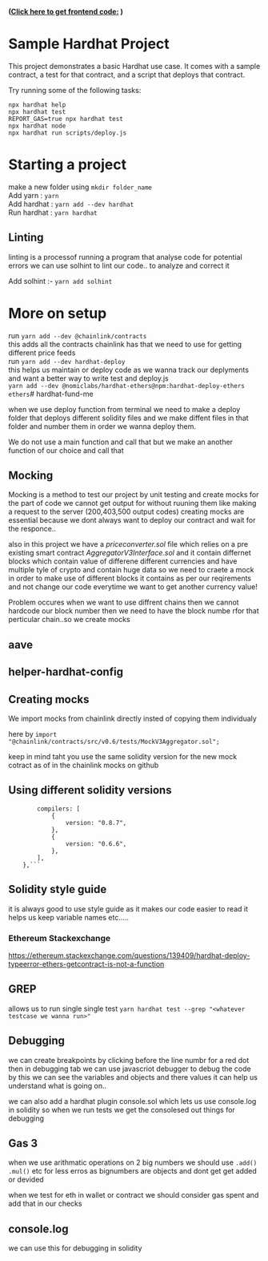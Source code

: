 **([Click here to get frontend code:](https://github.com/kartik01112004/html-fund-me) )**


# Sample Hardhat Project

This project demonstrates a basic Hardhat use case. It comes with a sample contract, a test for that contract, and a script that deploys that contract.

Try running some of the following tasks:

```shell
npx hardhat help
npx hardhat test
REPORT_GAS=true npx hardhat test
npx hardhat node
npx hardhat run scripts/deploy.js
```

# Starting a project

make a new folder using `mkdir folder_name`<br>
Add yarn : `yarn` <br>
Add hardhat : `yarn add --dev hardhat`<br>
Run hardhat : `yarn hardhat`<br>

## Linting

linting is a processof running a program that analyse code for potential errors
we can use solhint to lint our code.. to analyze and correct it

Add solhint :- `yarn add solhint`

# More on setup

run `yarn add --dev @chainlink/contracts`<br>
this adds all the contracts chainlink has that we need to use for getting different price feeds<br>
run `yarn add --dev hardhat-deploy`<br>
this helps us maintain or deploy code as we wanna track our deplyments and want a better way to write test and deploy.js<br>
`yarn add --dev @nomiclabs/hardhat-ethers@npm:hardhat-deploy-ethers ethers`# hardhat-fund-me<br>

when we use deploy function from terminal we need to make a deploy folder that
deploys different solidity files and we make diffent files in that folder and number them in order we wanna deploy them.

We do not use a main function and call that but we make an another function of our choice and call that

## Mocking

Mocking is a method to test our project by unit testing and create mocks for the part of code we cannot get output for without ruuning them like making a request to the server (200,403,500 output codes) creating mocks are essential because we dont always want to deploy our contract and wait for the responce..

also in this project we have a <i>priceconverter.sol</i> file which relies on a pre existing smart contract <i>AggregatorV3Interface.sol</i> and it contain differnet blocks which contain value of differene different currencies and have multiple tyle of crypto and contain huge data so we need to craete a mock in order to make use of different blocks it contains as per our reqirements and not change our code everytime we want to get another currency value!

Problem occures when we want to use diffrent chains then we cannot hardcode our block number then we need to have the block numbe rfor that perticular chain..so we create mocks

## aave

## helper-hardhat-config

## Creating mocks

We import mocks from chainlink directly insted of copying them individualy

here by `import "@chainlink/contracts/src/v0.6/tests/MockV3Aggregator.sol";`

keep in mind taht you use the same solidity version for the new mock cotract as of in the chainlink mocks on github

## Using different solidity versions

````solidity: {
        compilers: [
            {
                version: "0.8.7",
            },
            {
                version: "0.6.6",
            },
        ],
    },```
````

## Solidity style guide

it is always good to use style guide as it makes our code easier to read it helps us keep variable names etc.....

### Ethereum Stackexchange

https://ethereum.stackexchange.com/questions/139409/hardhat-deploy-typeerror-ethers-getcontract-is-not-a-function

## GREP

allows us to run single single test
`yarn hardhat test --grep "<whatever testcase we wanna run>"`

## Debugging

we can create breakpoints by clicking before the line numbr for a red dot then in debugging tab we can use javascriot debugger to debug the code by this we can see the variables and objects and there values it can help us understand what is going on..

we can also add a hardhat plugin console.sol which lets us use console.log in solidity so when we run tests we get the consolesed out things for debugging

## Gas 3

when we use arithmatic operations on 2 big numbers we should use `.add()` `.mul()` etc for less erros as bignumbers are objects and dont get get added or devided

when we test for eth in wallet or contract we should consider gas spent and add that in our checks

## console.log

we can use this for debugging in solidity
